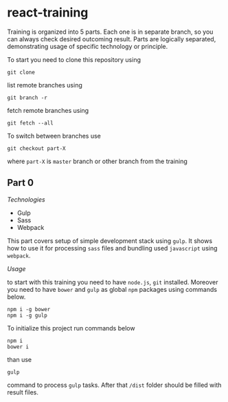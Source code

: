 react-training
==============

Training is organized into 5 parts. Each one is in separate branch, so you can always check desired outcoming result.  Parts are logically separated, demonstrating usage of specific technology or principle.

To start you need to clone this repository using 

    git clone
list remote branches using

    git branch -r
fetch remote branches using 

    git fetch --all
To switch between branches use

    git checkout part-X
where `part-X` is `master` branch or other branch from the training    

Part 0
------
*Technologies*

*   Gulp
*   Sass
*   Webpack

This part covers setup of simple development stack using `gulp`. It shows how to use it for processing `sass` files and bundling used `javascript` using `webpack`.


*Usage*

to start with this training you need to have `node.js`, `git` installed. 
Moreover you need to have `bower` and `gulp` as global `npm` packages using commands below.

    npm i -g bower
    npm i -g gulp

To initialize this project run commands below

    npm i
    bower i


than use

    gulp

command to process `gulp` tasks. After that `/dist` folder should be filled with result files.
